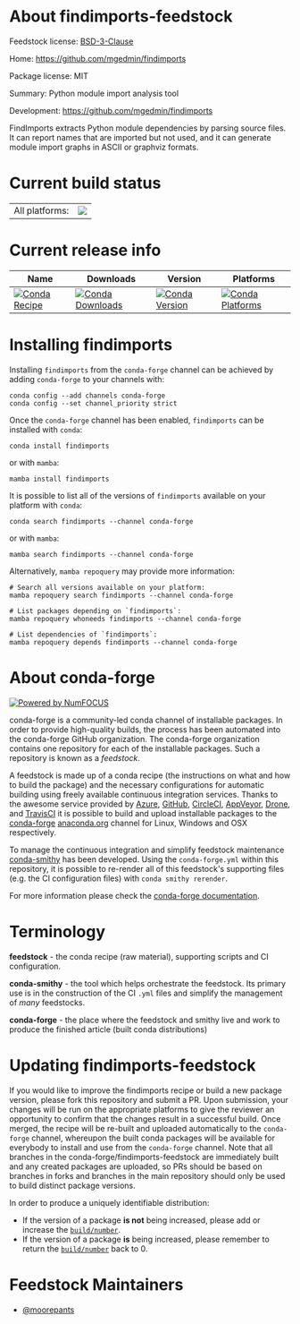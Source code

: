 About findimports-feedstock
===========================

Feedstock license: [BSD-3-Clause](https://github.com/conda-forge/findimports-feedstock/blob/main/LICENSE.txt)

Home: https://github.com/mgedmin/findimports

Package license: MIT

Summary: Python module import analysis tool

Development: https://github.com/mgedmin/findimports

FindImports extracts Python module dependencies by parsing source files. It
can report names that are imported but not used, and it can generate module
import graphs in ASCII or graphviz formats.


Current build status
====================


<table><tr><td>All platforms:</td>
    <td>
      <a href="https://dev.azure.com/conda-forge/feedstock-builds/_build/latest?definitionId=10875&branchName=main">
        <img src="https://dev.azure.com/conda-forge/feedstock-builds/_apis/build/status/findimports-feedstock?branchName=main">
      </a>
    </td>
  </tr>
</table>

Current release info
====================

| Name | Downloads | Version | Platforms |
| --- | --- | --- | --- |
| [![Conda Recipe](https://img.shields.io/badge/recipe-findimports-green.svg)](https://anaconda.org/conda-forge/findimports) | [![Conda Downloads](https://img.shields.io/conda/dn/conda-forge/findimports.svg)](https://anaconda.org/conda-forge/findimports) | [![Conda Version](https://img.shields.io/conda/vn/conda-forge/findimports.svg)](https://anaconda.org/conda-forge/findimports) | [![Conda Platforms](https://img.shields.io/conda/pn/conda-forge/findimports.svg)](https://anaconda.org/conda-forge/findimports) |

Installing findimports
======================

Installing `findimports` from the `conda-forge` channel can be achieved by adding `conda-forge` to your channels with:

```
conda config --add channels conda-forge
conda config --set channel_priority strict
```

Once the `conda-forge` channel has been enabled, `findimports` can be installed with `conda`:

```
conda install findimports
```

or with `mamba`:

```
mamba install findimports
```

It is possible to list all of the versions of `findimports` available on your platform with `conda`:

```
conda search findimports --channel conda-forge
```

or with `mamba`:

```
mamba search findimports --channel conda-forge
```

Alternatively, `mamba repoquery` may provide more information:

```
# Search all versions available on your platform:
mamba repoquery search findimports --channel conda-forge

# List packages depending on `findimports`:
mamba repoquery whoneeds findimports --channel conda-forge

# List dependencies of `findimports`:
mamba repoquery depends findimports --channel conda-forge
```


About conda-forge
=================

[![Powered by
NumFOCUS](https://img.shields.io/badge/powered%20by-NumFOCUS-orange.svg?style=flat&colorA=E1523D&colorB=007D8A)](https://numfocus.org)

conda-forge is a community-led conda channel of installable packages.
In order to provide high-quality builds, the process has been automated into the
conda-forge GitHub organization. The conda-forge organization contains one repository
for each of the installable packages. Such a repository is known as a *feedstock*.

A feedstock is made up of a conda recipe (the instructions on what and how to build
the package) and the necessary configurations for automatic building using freely
available continuous integration services. Thanks to the awesome service provided by
[Azure](https://azure.microsoft.com/en-us/services/devops/), [GitHub](https://github.com/),
[CircleCI](https://circleci.com/), [AppVeyor](https://www.appveyor.com/),
[Drone](https://cloud.drone.io/welcome), and [TravisCI](https://travis-ci.com/)
it is possible to build and upload installable packages to the
[conda-forge](https://anaconda.org/conda-forge) [anaconda.org](https://anaconda.org/)
channel for Linux, Windows and OSX respectively.

To manage the continuous integration and simplify feedstock maintenance
[conda-smithy](https://github.com/conda-forge/conda-smithy) has been developed.
Using the ``conda-forge.yml`` within this repository, it is possible to re-render all of
this feedstock's supporting files (e.g. the CI configuration files) with ``conda smithy rerender``.

For more information please check the [conda-forge documentation](https://conda-forge.org/docs/).

Terminology
===========

**feedstock** - the conda recipe (raw material), supporting scripts and CI configuration.

**conda-smithy** - the tool which helps orchestrate the feedstock.
                   Its primary use is in the construction of the CI ``.yml`` files
                   and simplify the management of *many* feedstocks.

**conda-forge** - the place where the feedstock and smithy live and work to
                  produce the finished article (built conda distributions)


Updating findimports-feedstock
==============================

If you would like to improve the findimports recipe or build a new
package version, please fork this repository and submit a PR. Upon submission,
your changes will be run on the appropriate platforms to give the reviewer an
opportunity to confirm that the changes result in a successful build. Once
merged, the recipe will be re-built and uploaded automatically to the
`conda-forge` channel, whereupon the built conda packages will be available for
everybody to install and use from the `conda-forge` channel.
Note that all branches in the conda-forge/findimports-feedstock are
immediately built and any created packages are uploaded, so PRs should be based
on branches in forks and branches in the main repository should only be used to
build distinct package versions.

In order to produce a uniquely identifiable distribution:
 * If the version of a package **is not** being increased, please add or increase
   the [``build/number``](https://docs.conda.io/projects/conda-build/en/latest/resources/define-metadata.html#build-number-and-string).
 * If the version of a package **is** being increased, please remember to return
   the [``build/number``](https://docs.conda.io/projects/conda-build/en/latest/resources/define-metadata.html#build-number-and-string)
   back to 0.

Feedstock Maintainers
=====================

* [@moorepants](https://github.com/moorepants/)

